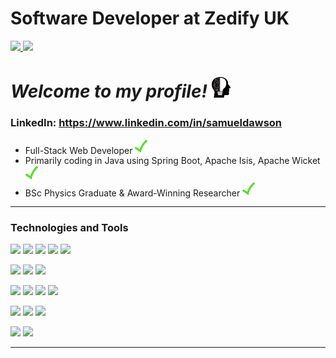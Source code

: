 # Software Developer at Zedify UK  

<a href="https://github.com/anuraghazra/github-readme-stats">
  <img src="https://github-readme-stats.vercel.app/api?username=Verano-20&hide=contribs&count_private=true&show_icons=true&theme=slateorange" height="150px" />
</a>
<a href="https://github.com/anuraghazra/github-readme-stats">  
  <img src="https://github-readme-stats.vercel.app/api/top-langs/?username=Verano-20&layout=compact&theme=slateorange" height="150px" />
</a>

# *Welcome to my profile!* <img src="https://github.com/Verano-20/Verano-20/blob/master/profile.png" alt="profile icon" width="30px" />

### LinkedIn: https://www.linkedin.com/in/samueldawson

- Full-Stack Web Developer <img src="https://github.com/Verano-20/Verano-20/blob/master/tick.png" alt="tick icon" width="20px" />
- Primarily coding in Java using Spring Boot, Apache Isis, Apache Wicket <img src="https://github.com/Verano-20/Verano-20/blob/master/tick.png" alt="tick icon" width="20px" />
- BSc Physics Graduate & Award-Winning Researcher <img src="https://github.com/Verano-20/Verano-20/blob/master/tick.png" alt="tick icon" width="20px" />

<hr>

### Technologies and Tools
<img src="https://img.shields.io/badge/-Java-blue?style=plastic&logo=java&logoWidth=20&labelColor=black"/> <img src="https://img.shields.io/badge/-Python-blue?style=plastic&logo=python&logoWidth=20&labelColor=black"/> <img src="https://img.shields.io/badge/-Javascript-blue?style=plastic&logo=javascript&logoWidth=20&labelColor=black"/> <img src="https://img.shields.io/badge/-HTML5-blue?style=plastic&logo=html5&logoWidth=20&labelColor=black"/> <img src="https://img.shields.io/badge/-CSS3-blue?style=plastic&logo=css3&logoWidth=20&labelColor=black"/>

<img src="https://img.shields.io/badge/-Spring-orange?style=plastic&logo=spring&logoWidth=20&labelColor=black"/> <img src="https://img.shields.io/badge/-Wicket-orange?style=plastic&logo=wicket&logoWidth=20&labelColor=black"/> <img src="https://img.shields.io/badge/-Apache_Isis-orange?style=plastic&logo=apache_isis&logoWidth=20&labelColor=black"/>

<img src="https://img.shields.io/badge/-Node.js-orange?style=plastic&logo=node.js&logoWidth=20&labelColor=black"/> <img src="https://img.shields.io/badge/-Express-orange?style=plastic&logo=express&logoWidth=20&labelColor=black"/> <img src="https://img.shields.io/badge/-jQuery-orange?style=plastic&logo=jquery&logoWidth=20&labelColor=black"/> <img src="https://img.shields.io/badge/-Flask-orange?style=plastic&logo=flask&logoWidth=20&labelColor=black"/>

<img src="https://img.shields.io/badge/-Git-green?style=plastic&logo=git&logoWidth=20&labelColor=black"/> <img src="https://img.shields.io/badge/-Jira-green?style=plastic&logo=jira&logoWidth=20&labelColor=black"/> <img src="https://img.shields.io/badge/-Bitbucket-green?style=plastic&logo=bitbucket&logoWidth=20&labelColor=black"/>

<img src="https://img.shields.io/badge/-MySQL-yellow?style=plastic&logo=mysql&logoWidth=20&labelColor=black"/> <img src="https://img.shields.io/badge/-MongoDB-yellow?style=plastic&logo=mongodb&logoWidth=20&labelColor=black"/>

<hr>
